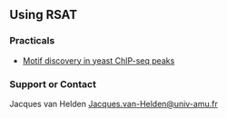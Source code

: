## Using RSAT


### Practicals

- [Motif discovery in yeast ChIP-seq peaks](practicals/yeast_ChIP-seq/yeast_ChIP-seq_practical.html)

### Support or Contact

Jacques van Helden <Jacques.van-Helden@univ-amu.fr>